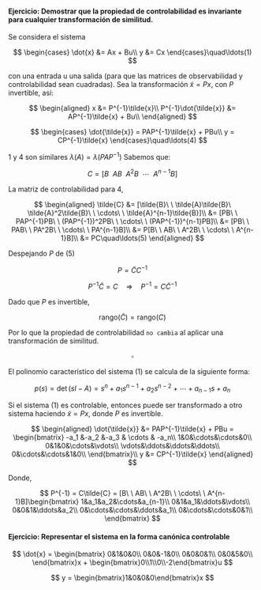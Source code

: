 #### Ejercicio: Demostrar que la propiedad de controlabilidad es invariante para cualquier transformación de similitud.
Se considera el sistema

$$
\begin{cases}
\dot{x} &= Ax + Bu\\
y &= Cx
\end{cases}\quad\ldots(1)
$$

con una entrada u una salida (para que las matrices de observabilidad y controlabilidad sean cuadradas).
Sea la transformación $\tilde{x} = Px$, con $P$ invertible, así:

$$
\begin{aligned}
x &= P^{-1}\tilde{x}\\
P^{-1}\dot{\tilde{x}} &= AP^{-1}\tilde{x} + Bu\\
\end{aligned}
$$

$$
\begin{cases}
\dot{\tilde{x}} = PAP^{-1}\tilde{x} + PBu\\
y = CP^{-1}\tilde{x}
\end{cases}\quad\ldots(4)
$$

$1$ y $4$ son similares $\lambda(A) = \lambda(PAP^{-1})$
Sabemos que:

$$
C = [B\ \ AB\ \ A^2B\ \ \cdots\ \ A^{n-1}B]
$$


La matriz de controlabilidad para $4$,

$$
\begin{aligned}
\tilde{C} &= [\tilde{B}\ \ \tilde{A}\tilde{B}\ \tilde{A}^2\tilde{B}\ \ \cdots\ \ \tilde{A}^{n-1}\tilde{B}]\\
&= [PB\ \ PAP^{-1}PB\ \ (PAP^{-1})^2PB\ \ \cdots\ \ (PAP^{-1})^{n-1}PB]\\
&= [PB\ \ PAB\ \ PA^2B\ \ \cdots\ \ PA^{n-1}B]\\
&= P[B\ \ AB\ \ A^2B\ \ \cdots\ \ A^{n-1}B]\\
&= PC\quad\ldots(5)
\end{aligned}
$$

Despejando $P$ de ($5$)

$$
P = \tilde{C}C^{-1}
$$

$$
P^{-1}\tilde{C} = C \quad\Rightarrow\quad P^{-1} = C\tilde{C}^{-1}
$$


Dado que $P$ es invertible,

$$
\text{rango}(\tilde{C}) = \text{rango}(C)
$$

Por lo que la propiedad de controlabilidad `no cambia` al aplicar una transformación de similitud.

$$
\square
$$


El polinomio característico del sistema (1) se calcula de la siguiente forma:

$$
p(s) = \det(sI-A) = s^n + a_1 s^{n-1}+ a_2 s^{n-2} + \cdots + a_{n-1} s + a_n
$$


Si el sistema (1) es controlable, entonces puede ser transformado a otro sistema haciendo $\tilde{x} = Px$, donde $P$ es invertible.

$$
\begin{aligned}
\dot{\tilde{x}} &= PAP^{-1}\tilde{x} + PBu = \begin{bmatrix}
-a_1 &-a_2 &-a_3 & \cdots & -a_n\\
1&0&\cdots&\cdots&0\\
0&1&0&\cdots&\vdots\\
\vdots&\ddots&\ddots&\ddots\\
0&\cdots&\cdots&1&0\\
\end{bmatrix}\\
y &= CP^{-1}\tilde{x}
\end{aligned}
$$


Donde,

$$
P^{-1} = C\tilde{C} = [B\ \ AB\ \ A^2B\ \ \cdots\ \ A^{n-1}B]\begin{bmatrix}
1&a_1&a_2&\cdots&a_{n-1}\\
0&1&a_1&\ddots&\vdots\\
0&0&1&\ddots&a_2\\
0&\cdots&\cdots&\ddots&a_1\\
0&\cdots&\cdots&0&1\\
\end{bmatrix}
$$


#### Ejercicio: Representar el sistema en la forma canónica controlable

$$
\dot{x} = \begin{bmatrix}
0&1&0&0\\
0&0&-1&0\\
0&0&0&1\\
0&0&5&0\\
\end{bmatrix}x + \begin{bmatrix}0\\1\\0\\-2\end{bmatrix}u
$$

$$
y = \begin{bmatrix}1&0&0&0\end{bmatrix}x
$$
